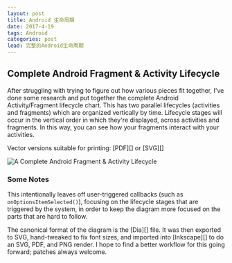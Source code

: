 ```yaml
---
layout: post
title: Android 生命周期
date: 2017-4-19
tags: Android
categories: post
lead: 完整的Android生命周期
---
```


## Complete Android Fragment & Activity Lifecycle

After struggling with trying to figure out how various pieces fit together,
I've done some research and put together the complete Android Activity/Fragment
lifecycle chart. This has two parallel lifecycles (activities and fragments)
which are organized vertically by time. Lifecycle stages will occur in the
vertical order in which they're displayed, across activities and fragments. In
this way, you can see how your fragments interact with your activities.

Vector versions suitable for printing: [PDF][] or [SVG][]

![A Complete Android Fragment & Activity Lifecycle](complete_android_fragment_lifecycle.png)

### Some Notes

This intentionally leaves off user-triggered callbacks (such as
`onOptionsItemSelected()`), focusing on the lifecycle stages that are triggered
by the system, in order to keep the diagram more focused on the parts that are
hard to follow.

The canonical format of the diagram is the [Dia][] file. It was then exported
to SVG, hand-tweaked to fix font sizes, and imported into [Inkscape][] to do an
SVG, PDF, and PNG render. I hope to find a better workflow for this going forward;
patches always welcome.

